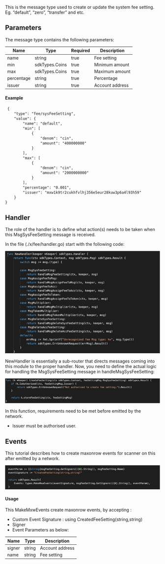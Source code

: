 This is the message type used to create or update the system fee setting. Eg. “default”, “zero”, “transfer” and etc.


## Parameters

The message type contains the following parameters:

| Name | Type | Required | Description                 |
| ---- | ---- | -------- | --------------------------- |
| name | string | true   | Fee setting| | 
| min | sdkTypes.Coins | true   | Minimum amount| | 
| max | sdkTypes.Coins | true   | Maximum amount| | 
| percentage | string | true   | Percentage| | 
| issuer | string | true   | Account address| | 


#### Example

```
 {
	"type": "fee/sysFeeSetting",
	"value": {
		"name": "default",
		"min": [
			{
				"denom": "cin",
				"amount": "400000000"
			}
		],
		"max": [
			{
				"denom": "cin",
				"amount": "2000000000"
			}
		],
		"percentage": "0.001",
		"issuer": "mxw1k9tr2cukhfvlhj356e5eur28kuw3p6a4l93h59"
	}
}
```

## Handler

The role of the handler is to define what action(s) needs to be taken when this MsgSysFeeSetting message is received.

In the file (./x/fee/handler.go) start with the following code:

![Image-1](../pic/SysFeeSetting_01.png)


NewHandler is essentially a sub-router that directs messages coming into this module to the proper handler.
Now, you need to define the actual logic for handling the MsgSysFeeSetting message in handleMsgSysFeeSetting:

![Image-2](../pic/SysFeeSetting_02.png)


In this function, requirements need to be met before emitted by the network.  

* Issuer must be authorised user.


## Events
This tutorial describes how to create maxonrow events for scanner on this after emitted by a network.

![Image-1](../pic/SysFeeSetting_03.png)  


#### Usage
This MakeMxwEvents create maxonrow events, by accepting :

* Custom Event Signature : using CreatedFeeSetting(string,string)
* Signer
* Event Parameters as below: 

| Name | Type | Description                 |
| ---- | ---- | --------------------------- |
| signer | string | Account address| | 
| name | string | Fee setting| | 


